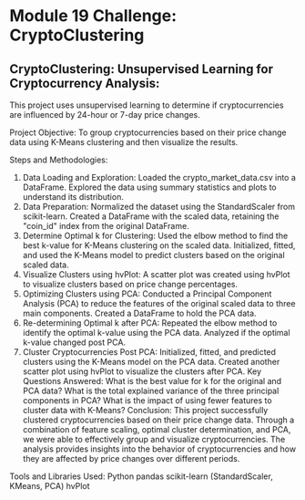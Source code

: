 # Module 19 Challenge: CryptoClustering

## CryptoClustering: Unsupervised Learning for Cryptocurrency Analysis:
This project uses unsupervised learning to determine if cryptocurrencies are influenced by 24-hour or 7-day price changes.

Project Objective:
To group cryptocurrencies based on their price change data using K-Means clustering and then visualize the results.

Steps and Methodologies:
1. Data Loading and Exploration:
Loaded the crypto_market_data.csv into a DataFrame.
Explored the data using summary statistics and plots to understand its distribution.
2. Data Preparation:
Normalized the dataset using the StandardScaler from scikit-learn.
Created a DataFrame with the scaled data, retaining the "coin_id" index from the original DataFrame.
3. Determine Optimal k for Clustering:
Used the elbow method to find the best k-value for K-Means clustering on the scaled data.
Initialized, fitted, and used the K-Means model to predict clusters based on the original scaled data.
4. Visualize Clusters using hvPlot:
A scatter plot was created using hvPlot to visualize clusters based on price change percentages.
5. Optimizing Clusters using PCA:
Conducted a Principal Component Analysis (PCA) to reduce the features of the original scaled data to three main components.
Created a DataFrame to hold the PCA data.
6. Re-determining Optimal k after PCA:
Repeated the elbow method to identify the optimal k-value using the PCA data.
Analyzed if the optimal k-value changed post PCA.
7. Cluster Cryptocurrencies Post PCA:
Initialized, fitted, and predicted clusters using the K-Means model on the PCA data.
Created another scatter plot using hvPlot to visualize the clusters after PCA.
Key Questions Answered:
What is the best value for k for the original and PCA data?
What is the total explained variance of the three principal components in PCA?
What is the impact of using fewer features to cluster data with K-Means?
Conclusion:
This project successfully clustered cryptocurrencies based on their price change data. Through a combination of feature scaling, optimal cluster determination, and PCA, we were able to effectively group and visualize cryptocurrencies. The analysis provides insights into the behavior of cryptocurrencies and how they are affected by price changes over different periods.

Tools and Libraries Used:
Python
pandas
scikit-learn (StandardScaler, KMeans, PCA)
hvPlot
